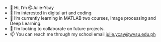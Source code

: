 - 👋 Hi, I’m @Julie-Ycay
- 👀 I’m interested in digital art and coding
- 🌱 I’m currently learning in MATLAB two courses, Image processing and Deep Learning.
- 💞️ I’m looking to collaborate on future projects.
- 📫 You can reach me through my school email julie.ycay@wvsu.edu.ph
<!---
Julie-Ycay/Julie-Ycay is a ✨ special ✨ repository because its `README.md` (this file) appears on your GitHub profile.
You can click the Preview link to take a look at your changes.
--->
